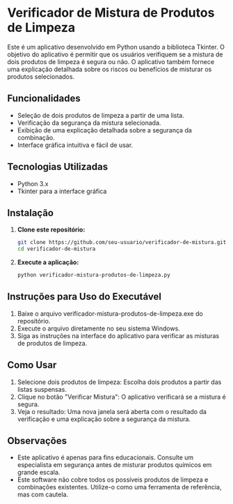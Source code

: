 # Verificador de Mistura de Produtos de Limpeza

Este é um aplicativo desenvolvido em Python usando a biblioteca Tkinter. O objetivo do aplicativo é permitir que os usuários verifiquem se a mistura de dois produtos de limpeza é segura ou não. O aplicativo também fornece uma explicação detalhada sobre os riscos ou benefícios de misturar os produtos selecionados.

## Funcionalidades

- Seleção de dois produtos de limpeza a partir de uma lista.
- Verificação da segurança da mistura selecionada.
- Exibição de uma explicação detalhada sobre a segurança da combinação.
- Interface gráfica intuitiva e fácil de usar.

## Tecnologias Utilizadas

- Python 3.x
- Tkinter para a interface gráfica

## Instalação

1. **Clone este repositório:**

   ```bash
   git clone https://github.com/seu-usuario/verificador-de-mistura.git
   cd verificador-de-mistura

2. **Execute a aplicação:**
   ```bash
   python verificador-mistura-produtos-de-limpeza.py
   
## Instruções para Uso do Executável

1. Baixe o arquivo verificador-mistura-produtos-de-limpeza.exe do repositório.
2. Execute o arquivo diretamente no seu sistema Windows.
3. Siga as instruções na interface do aplicativo para verificar as misturas de produtos de limpeza.

## Como Usar
1. Selecione dois produtos de limpeza: Escolha dois produtos a partir das listas suspensas.
2. Clique no botão "Verificar Mistura": O aplicativo verificará se a mistura é segura.
3. Veja o resultado: Uma nova janela será aberta com o resultado da verificação e uma explicação sobre a segurança da mistura.

## Observações
- Este aplicativo é apenas para fins educacionais. Consulte um especialista em segurança antes de misturar produtos químicos em grande escala.
- Este software não cobre todos os possíveis produtos de limpeza e combinações existentes. Utilize-o como uma ferramenta de referência, mas com cautela.
